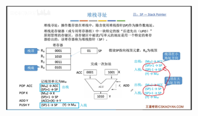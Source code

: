 
![输入图片说明](/imgs/2025-08-12/UhatKyEgGdQ14BrF.png)



<!--stackedit_data:
eyJoaXN0b3J5IjpbLTI5MjQzMjQ5MCwtMjA4ODc0NjYxMl19
-->